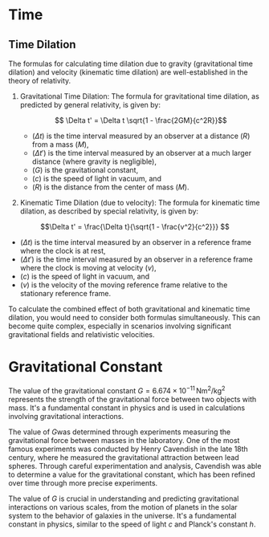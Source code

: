 # Time

## Time Dilation

The formulas for calculating time dilation due to gravity (gravitational time dilation) and velocity (kinematic time dilation) are well-established in the theory of relativity.

1. Gravitational Time Dilation:
   The formula for gravitational time dilation, as predicted by general relativity, is given by:
   
   $$ \Delta t' = \Delta t \sqrt{1 - \frac{2GM}{c^2R}}$$

   - ($\Delta t$) is the time interval measured by an observer at a distance \($R$\) from a mass \($M$\),
   - \($\Delta t'$\) is the time interval measured by an observer at a much larger distance (where gravity is negligible),
   - \($G$\) is the gravitational constant,
   - \($c$\) is the speed of light in vacuum, and
   - \($R$\) is the distance from the center of mass \($M$\).

2. Kinematic Time Dilation (due to velocity):
   The formula for kinematic time dilation, as described by special relativity, is given by:

$$\Delta t' = \frac{\Delta t}{\sqrt{1 - \frac{v^2}{c^2}}} $$

   - \($\Delta t$\) is the time interval measured by an observer in a reference frame where the clock is at rest,
   - \($\Delta t'$\) is the time interval measured by an observer in a reference frame where the clock is moving at velocity \($v$\),
   - \($c$\) is the speed of light in vacuum, and
   - \($v$\) is the velocity of the moving reference frame relative to the stationary reference frame.

To calculate the combined effect of both gravitational and kinematic time dilation, you would need to consider both formulas simultaneously. This can become quite complex, especially in scenarios involving significant gravitational fields and relativistic velocities.

# Gravitational Constant

The value of the gravitational constant $G = 6.674 \times 10^{-11} \, \text{N}  \text{m}^2/\text{kg}^2$ represents the strength of the gravitational force between two objects with mass. It's a fundamental constant in physics and is used in calculations involving gravitational interactions.

The value of $G$was determined through experiments measuring the gravitational force between masses in the laboratory. One of the most famous experiments was conducted by Henry Cavendish in the late 18th century, where he measured the gravitational attraction between lead spheres. Through careful experimentation and analysis, Cavendish was able to determine a value for the gravitational constant, which has been refined over time through more precise experiments.

The value of $G$ is crucial in understanding and predicting gravitational interactions on various scales, from the motion of planets in the solar system to the behavior of galaxies in the universe. It's a fundamental constant in physics, similar to the speed of light $c$ and Planck's constant $h$.
